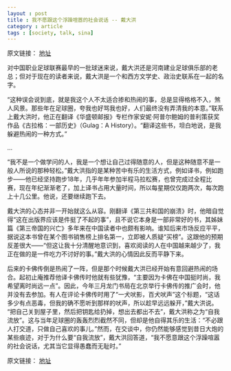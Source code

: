 ```yaml
---
layout : post
title : 我不愿跟这个浮躁喧嚣的社会说话 -- 戴大洪
category : article
tags : [society, talk, sina]
---
```


原文链接： [地址](http://blog.sina.com.cn/s/blog_494a03410101c879.html)

对中国职业足球联赛最早的一批球迷来说，戴大洪还是河南建业足球俱乐部的老总；但对于现在的读者来说，戴大洪是一个和西方文学史、政治史联系在一起的名字。

“这种误会说到底，就是我这个人不太适合掺和热闹的事，总是显得格格不入，煞人风景。那些年在足球圈，夸我也好骂我也好，人们最终没有弄清我的本意。”联系上戴大洪时，他正在翻译《华盛顿邮报》专栏作家安妮·阿普尔鲍姆的普利策获奖作品《古拉格：一部历史》（Gulag：A History）。“翻译这些书，坦白地说，是我躲避热闹的一种方式。”

…

“我不是一个做学问的人，我是一个想让自己过得随意的人，但是这种随意不是一般人所说的那种轻松。”戴大洪指的是某种苦中有乐的生活方式，例如译书，例如跑步——他已经坚持跑步18年，几乎年年参加半程马拉松赛，也曾完成过全程比赛，现在年纪渐渐老了，加上译书占用大量时间，所以每星期仅仅跑两次，每次跑上十几公里。他说，还要继续跑下去。

戴大洪的心态并非一开始就这么从容。刚翻译《第三共和国的崩溃》时，他暗自觉得“这在出版界应该是件挺了不起的事”，且不说它本身是一部非常好的书，其姊妹篇《第三帝国的兴亡》多年来在中国读者中也颇有影响。谁知后来市场反应平平，据说这本书曾在某个图书销售榜上排名第一，立即被人质疑“买榜”。这跟他的预期反差很大——“但这让我十分清醒地意识到，喜欢阅读的人在中国越来越少了，我正在做的是一件吃力不讨好的事。”戴大洪的心情因此反而平静下来。

后来的卡佛传倒是热闹了一阵，但是那个时候戴大洪已经开始有意回避热闹的场合。起初止庵推荐他译卡佛传时他就有些犹豫，“主要因为卡佛在中国挺时尚，我希望离时尚远一点”。因此，今年三月龙门书局在北京举行卡佛传的推广会时，他并没有去参加。有人在评论卡佛传时用了“一犬吠影，百犬吠声”这个标题，“这话多少有点恶毒，但我的确不愿听到那样的吠声，所以趁早远远躲开，”戴大洪说。
“把自己关到屋子里，然后把钥匙给扔掉，想出去都出不去”，戴大洪称之为“自我流放”。这与当年足球圈的轰轰烈烈截然不同，但却是他自得其乐的生活：“不必跟人打交道，只做自己喜欢的事儿。”然而，在交谈中，你仍然能够感觉到昔日大炮的某些痕迹，对于为什么要“自我流放”，戴大洪回答道，“我不愿意跟这个浮躁喧嚣的社会说话，尤其当它显得愚蠢而无耻时。”

原文链接： [地址](http://blog.sina.com.cn/s/blog_494a03410101c879.html)